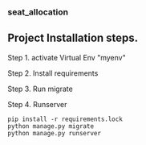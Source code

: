 ### seat_allocation


## Project Installation steps.

Step 1. activate Virtual Env "myenv"

Step 2. Install requirements

Step 3. Run migrate

Step 4. Runserver


```
pip install -r requirements.lock
python manage.py migrate
python manage.py runserver
```
